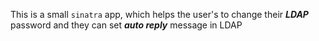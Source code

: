 This is a small `sinatra` app, which helps the user's to change their ***LDAP*** password and they can set ***auto reply*** message in LDAP

